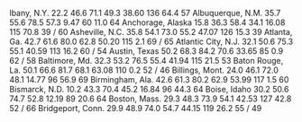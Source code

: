 lbany, N.Y.	22.2	46.6	71.1	49.3	38.60	136	64.4	57
Albuquerque, N.M.	35.7	55.6	78.5	57.3	9.47	60	11.0	64
Anchorage, Alaska	15.8	36.3	58.4	34.1	16.08	115	70.8	39 / 60
Asheville, N.C.	35.8	54.1	73.0	55.2	47.07	126	15.3	39
Atlanta, Ga.	42.7	61.6	80.0	62.8	50.20	115	2.1	69 / 65
Atlantic City, N.J.	32.1	50.6	75.3	55.1	40.59	113	16.2	60 / 54
Austin, Texas	50.2	68.3	84.2	70.6	33.65	85	0.9	62 / 58
Baltimore, Md.	32.3	53.2	76.5	55.4	41.94	115	21.5	53
Baton Rouge, La.	50.1	66.6	81.7	68.1	63.08	110	0.2	52 / 46
Billings, Mont.	24.0	46.1	72.0	48.1	14.77	96	56.9	69
Birmingham, Ala.	42.6	61.3	80.2	62.9	53.99	117	1.5	60
Bismarck, N.D.	10.2	43.3	70.4	45.2	16.84	96	44.3	64
Boise, Idaho	30.2	50.6	74.7	52.8	12.19	89	20.6	64
Boston, Mass.	29.3	48.3	73.9	54.1	42.53	127	42.8	52 / 66
Bridgeport, Conn.	29.9	48.9	74.0	54.7	44.15	119	26.2	55 / 49
